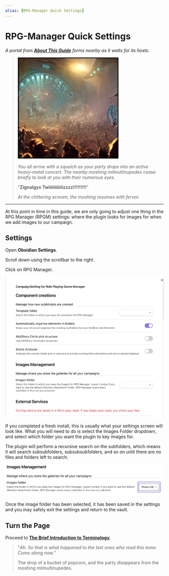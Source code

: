 ```yaml
---
alias: [RPG-Manager Quick Settings]
---
```


# RPG-Manager Quick Settings

*A portal from **[About This Guide](About-This-Guide.md)** forms nearby as it waits for its hosts.*

>![moshing-twix](../Zadens_Photo_Album/Storytelling/Act-1/Moshing-Twix.jpg)
> 
> *You all arrive with a squelch as your party drops into an active heavy-metal concert. The nearby moshing milmultinupedes cease briefly to look at you with their numerous eyes.*
>
>"**Zignalgyx Twiiiiiiiiiiiizzzz!!!!!!!!!**"
>
> *At the chittering scream, the moshing resumes with fervor.*

---

At this point in time in this guide, we are only going to adjust one thing in the RPG Manager (RPGM) settings: where the plugin looks for images for when we add images to our campaign.

## Settings

Open **Obsidian Settings**.

Scroll down using the scrollbar to the right.

Click on RPG Manager.

![RPGM_Settings_Image_Unselected](../Zadens_Photo_Album/Settings/Image-Folder-Unselected.png)

If you completed a fresh install, this is usually what your settings screen will look like. What you will need to do is select the Images Folder dropdown, and select which folder you want the plugin to key images for.

The plugin will perform a recursive search on the subfolders, which means it will search subsubfolders, subsubsubfolders, and so on until there are no files and folders left to search.

![RPGM_Settings_Image_Selected](../Zadens_Photo_Album/Settings/Image-Folder-Selected.png)

Once the image folder has been selected, it has been saved in the settings and you may safely exit the settings and return to the vault.

## Turn the Page

Proceed to **[The Brief Introduction to Terminology](The-Brief-Introduction-to-Terminology.md)**.

> "*Ah. So that is what happened to the last ones who read this tome. Come along now.*"
>
> The drop of a bucket of popcorn, and the party disappears from the moshing milmultinupedes.
